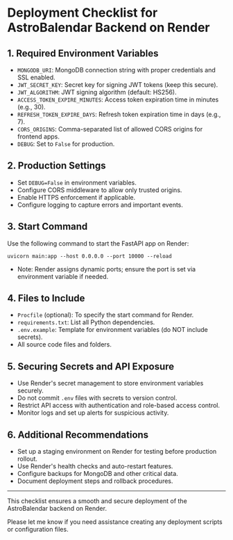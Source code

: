 # Deployment Checklist for AstroBalendar Backend on Render

## 1. Required Environment Variables
- `MONGODB_URI`: MongoDB connection string with proper credentials and SSL enabled.
- `JWT_SECRET_KEY`: Secret key for signing JWT tokens (keep this secure).
- `JWT_ALGORITHM`: JWT signing algorithm (default: HS256).
- `ACCESS_TOKEN_EXPIRE_MINUTES`: Access token expiration time in minutes (e.g., 30).
- `REFRESH_TOKEN_EXPIRE_DAYS`: Refresh token expiration time in days (e.g., 7).
- `CORS_ORIGINS`: Comma-separated list of allowed CORS origins for frontend apps.
- `DEBUG`: Set to `False` for production.

## 2. Production Settings
- Set `DEBUG=False` in environment variables.
- Configure CORS middleware to allow only trusted origins.
- Enable HTTPS enforcement if applicable.
- Configure logging to capture errors and important events.

## 3. Start Command
Use the following command to start the FastAPI app on Render:
```
uvicorn main:app --host 0.0.0.0 --port 10000 --reload
```
- Note: Render assigns dynamic ports; ensure the port is set via environment variable if needed.

## 4. Files to Include
- `Procfile` (optional): To specify the start command for Render.
- `requirements.txt`: List all Python dependencies.
- `.env.example`: Template for environment variables (do NOT include secrets).
- All source code files and folders.

## 5. Securing Secrets and API Exposure
- Use Render's secret management to store environment variables securely.
- Do not commit `.env` files with secrets to version control.
- Restrict API access with authentication and role-based access control.
- Monitor logs and set up alerts for suspicious activity.

## 6. Additional Recommendations
- Set up a staging environment on Render for testing before production rollout.
- Use Render's health checks and auto-restart features.
- Configure backups for MongoDB and other critical data.
- Document deployment steps and rollback procedures.

---

This checklist ensures a smooth and secure deployment of the AstroBalendar backend on Render.

Please let me know if you need assistance creating any deployment scripts or configuration files.
